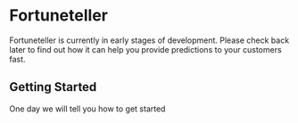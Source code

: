 # Fortuneteller
Fortuneteller is currently in early stages of development.  Please check back later to find out how it can help you provide predictions to your customers fast.
 
## Getting Started
One day we will tell you how to get started
